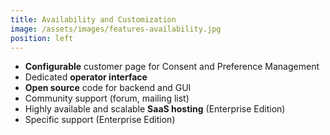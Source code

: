 ```yaml
---
title: Availability and Customization
image: /assets/images/features-availability.jpg
position: left
---
```


  - **Configurable** customer page for Consent and Preference Management
  - Dedicated **operator interface**
  - **Open source** code for backend and GUI
  - Community support (forum, mailing list)
  - Highly available and scalable **SaaS hosting** (Enterprise Edition)
  - Specific support (Enterprise Edition)